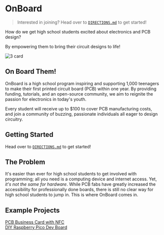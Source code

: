 # OnBoard

<!-- > Interested in joining? We're launching May 27th! Stay tuned! RSVP [here](https://onboard.hackclub.com/)! -->
> Interested in joining? Head over to [`DIRECTIONS.md`](./DIRECTIONS.md) to get started!

How do we get high school students excited about electronics and PCB design? 

By empowering them to bring their circuit designs to life!

![3 card](https://github.com/hackclub/OnBoard/assets/122998778/0e9e869c-95d2-41fb-8d44-9d58b37b5d49)


## On Board Them!
OnBoard is a high school program inspiring and supporting 1,000 teenagers to make their first printed circuit board (PCB) within one year. By providing funding, tutorials, and an open-source community, we aim to reignite the passion for electronics in today's youth.

Every student will receive up to $100 to cover PCB manufacturing costs, and join a community of buzzing, passionate individuals all eager to design circuitry.

## Getting Started
Head over to [`DIRECTIONS.md`](./DIRECTIONS.md) to get started!

## The Problem
It's easier than ever for high school students to get involved with programming; all you need is a computing device and internet access. Yet, *it's not the same for hardware*. While PCB fabs have greatly increased the accessibility for professionally done boards, there is still no clear way for high school students to jump in. This is where OnBoard comes in.

## Example Projects
[PCB Business Card with NFC](https://www.instructables.com/PCB-Business-Card-With-NFC/)</br>
[DIY Raspberry Pico Dev Board](https://01001000.xyz/2021-02-13-Raspberry-Pi-Pico-dev-board-Kiwikit/)
